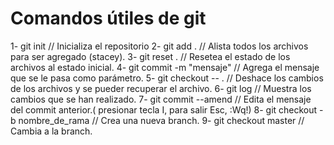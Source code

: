 # Comandos útiles de git

1- git init // Inicializa el repositorio
2- git add . // Alista todos los archivos para ser agregado (stacey).
3- git reset . // Resetea el estado de los archivos al estado inicial.
4- git commit -m "mensaje" // Agrega el mensaje que se le pasa como parámetro.
5- git checkout -- . // Deshace los cambios de los archivos y se pueder recuperar el archivo.
6- git log // Muestra los cambios que se han realizado.
7- git commit --amend // Edita el mensaje del commit anterior.( presionar tecla I, para salir Esc, :Wq!)
8- git checkout -b nombre_de_rama  // Crea una nueva branch.
9- git checkout master // Cambia a la branch.
